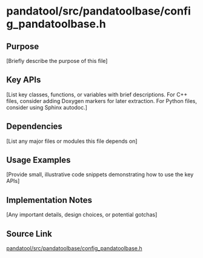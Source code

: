 # pandatool/src/pandatoolbase/config_pandatoolbase.h

## Purpose
[Briefly describe the purpose of this file]

## Key APIs
[List key classes, functions, or variables with brief descriptions.
For C++ files, consider adding Doxygen markers for later extraction.
For Python files, consider using Sphinx autodoc.]

## Dependencies
[List any major files or modules this file depends on]

## Usage Examples
[Provide small, illustrative code snippets demonstrating how to use the key APIs]

## Implementation Notes
[Any important details, design choices, or potential gotchas]

## Source Link
[pandatool/src/pandatoolbase/config_pandatoolbase.h](link_to_source_repository/pandatool/src/pandatoolbase/config_pandatoolbase.h)
